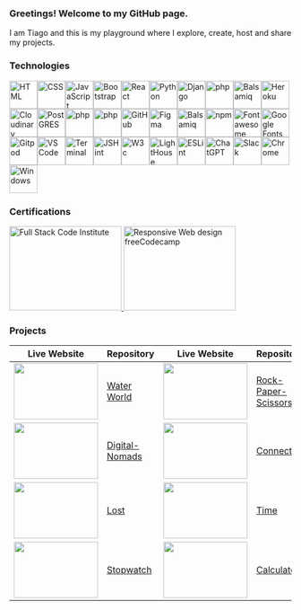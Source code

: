 <!--
**TiagoMA90/TiagoMA90** is a ✨ _special_ ✨ repository because its `README.md` (this file) appears on your GitHub profile.

Here are some ideas to get you started:
- 🔭 I’m currently working on ...
- 🌱 I’m currently learning ...
- 👯 I’m looking to collaborate on ...
- 🤔 I’m looking for help with ...
- 💬 Ask me about ...
- 📫 How to reach me: ...
- ⚡ Fun fact: ...
-->

### Greetings! Welcome to my GitHub page.
I am Tiago and this is my playground where I explore, create, host and share my projects.

<!-- Tech -->
### Technologies
<!--<img src="https://res.cloudinary.com/dmbdqco85/image/upload/v1702344899/techskills/vluhppt0mbpn1ct1sik6.png" alt="HTML" width="50" height="50">-->
<img src="https://res.cloudinary.com/dmbdqco85/image/upload/v1702598222/techskills/ppqgmpdjuws0bvitwqiw.png" alt="HTML" width="50" height="50"><!--<img src="https://res.cloudinary.com/dmbdqco85/image/upload/v1702344900/techskills/twljrureqrlp3qxcvpzv.png" alt="CSS" width="50" height="50">--><img src="https://res.cloudinary.com/dmbdqco85/image/upload/v1702598222/techskills/ofjd90cx81gifnmdxsqi.png" alt="CSS" width="50" height="50"><img src="https://res.cloudinary.com/dmbdqco85/image/upload/v1702344899/techskills/hr80egjszybofxnhn07j.png" alt="JavaScript" width="50" height="50"><img src="https://res.cloudinary.com/dmbdqco85/image/upload/v1702347976/techskills/ndvjbg5bob8whrbkasw2.png" alt="Bootstrap" width="50" height="50"><img src="https://res.cloudinary.com/dmbdqco85/image/upload/v1702344899/techskills/p4sajzqidibsjndzspk1.png" alt="React" width="50" height="50"><img src="https://res.cloudinary.com/dmbdqco85/image/upload/v1702344902/techskills/ekoksrxskkguaowe1p02.png" alt="Python" width="50" height="50"><img src="https://res.cloudinary.com/dmbdqco85/image/upload/v1702387387/techskills/mtps5kkztgmxt27vm5wf.png" alt="Django" width="50" height="50"><!--<img src="https://res.cloudinary.com/dmbdqco85/image/upload/v1702344900/techskills/yowsj3xkppfseoxhcm3y.png" alt="Django al" width="50" height="50">--><!--<img src="https://res.cloudinary.com/dmbdqco85/image/upload/v1709501753/techskills/spxl8w0oftv9dzvkt4np.png" alt="php" width="50" height="50">--><img src="https://res.cloudinary.com/dmbdqco85/image/upload/v1709501749/techskills/j0ntjdd3rtqm8q5ze2y7.png" alt="php" width="50" height="50"><img src="https://res.cloudinary.com/dmbdqco85/image/upload/v1743288327/techskills/jm8jk51ni9rivu4koln9.png" alt="Balsamiq" width="50" height="50"><img src="https://res.cloudinary.com/dmbdqco85/image/upload/v1702344900/techskills/bk8dyfsrtoopy1rhrald.png" alt="Heroku" width="50" height="50"><img src="https://res.cloudinary.com/dmbdqco85/image/upload/v1702344899/techskills/sidsucghepves4hy39mh.png" alt="Cloudinary" width="50" height="50"><img src="https://res.cloudinary.com/dmbdqco85/image/upload/v1702344901/techskills/d6qalhhpbs03cj2ww6vo.png" alt="PostGRES" width="50" height="50"><img src="https://res.cloudinary.com/dmbdqco85/image/upload/v1746055722/techskills/qpkxphtydxymfppspp34.png" alt="php" width="50" height="50"><img src="https://res.cloudinary.com/dmbdqco85/image/upload/v1746055722/techskills/v8axpfesr43zhsozo25d.png" alt="php" width="50" height="50"><img src="https://res.cloudinary.com/dmbdqco85/image/upload/v1702344901/techskills/i5xqxnnwpxexxjvhdfwa.png" alt="GitHub" width="50" height="50"><img src="https://res.cloudinary.com/dmbdqco85/image/upload/v1702344901/techskills/ytybzzf5lxl7eden3swy.png" alt="Figma" width="50" height="50"><img src="https://res.cloudinary.com/dmbdqco85/image/upload/v1702513094/techskills/nemmt5qbyksu6erwluad.png" alt="Balsamiq" width="50" height="50"><!--<img src="https://res.cloudinary.com/dmbdqco85/image/upload/v1702387387/techskills/gaoqf7oek7loe9my6yth.png" alt="Balsamiq" width="50" height="50">--><img src="https://res.cloudinary.com/dmbdqco85/image/upload/v1702344900/techskills/ky8497e3yxs0kpntihjw.png" alt="npm" width="50" height="50"><img src="https://res.cloudinary.com/dmbdqco85/image/upload/v1702512447/techskills/idwjy2ujagiautrevfxw.png" alt="Fontawesome" width="50" height="50"><img src="https://res.cloudinary.com/dmbdqco85/image/upload/v1702598927/techskills/tmwdomt2kchrgpxurxfl.png" alt="Google Fonts" width="50" height="50"><img src="https://res.cloudinary.com/dmbdqco85/image/upload/v1702515300/techskills/tei5qmwy4n6ky4amuwcq.png" alt="Gitpod" width="50" height="50"><img src="https://res.cloudinary.com/dmbdqco85/image/upload/v1702344900/techskills/ilevqsea5zzynshpnimq.png" alt="VS Code" width="50" height="50"><img src="https://res.cloudinary.com/dmbdqco85/image/upload/v1702598221/techskills/bhaqwzkazbqqdh8qj3v6.png" alt="Terminal" width="50" height="50"><img src="https://res.cloudinary.com/dmbdqco85/image/upload/v1703206706/techskills/f1gqdb1pfayiki3815mn.png" alt="JSHint" width="50" height="50"><img src="https://res.cloudinary.com/dmbdqco85/image/upload/v1703206715/techskills/q9otbkob3tdviycrcyyx.png" alt="W3c" width="50" height="50"><img src="https://res.cloudinary.com/dmbdqco85/image/upload/v1703338543/techskills/d2p6vu6ele2i4yltmrut.png" alt="LightHouse" width="50" height="50"><img src="https://res.cloudinary.com/dmbdqco85/image/upload/v1703206704/techskills/wpfkfx6ultodzbf0vvaj.png" alt="ESLint" width="50" height="50"><img src="https://res.cloudinary.com/dmbdqco85/image/upload/v1702387387/techskills/j5t6ndfpoddwsa8cujvs.png" alt="ChatGPT" width="50" height="50"><img src="https://res.cloudinary.com/dmbdqco85/image/upload/v1702387387/techskills/dzymbpxsdluyvm5hquye.png" alt="Slack" width="50" height="50"><img src="https://res.cloudinary.com/dmbdqco85/image/upload/v1702344900/techskills/rpsyrpeyolkl2ccuq8wf.png" alt="Chrome" width="50" height="50"><img src="https://res.cloudinary.com/dmbdqco85/image/upload/v1702511875/techskills/ksa05v5u2huaserw1qwa.png" alt="Windows" width="50" height="50">

<!-- Certifications-->
### Certifications
<a href="https://www.credential.net/e29621a3-0a15-467b-8bdc-5b3f430a9f24" target="_blank">
    <img src="https://res.cloudinary.com/dmbdqco85/image/upload/v1705572451/gfvnetqftc3tszthumxi.png" alt="Full Stack Code Institute" width="200" height="150">
</a>
<a href="https://www.freecodecamp.org/certification/fcc4b91224a-c098-4fac-baaa-bdb55daa6fec/responsive-web-design" target="_blank">
    <img src="https://res.cloudinary.com/dmbdqco85/image/upload/v1701990105/d8bapss10sxb3p8txyyz.png" alt="Responsive Web design freeCodecamp" width="200" height="150">
</a>
<!--<a href="https://www.freecodecamp.org/certification/fcc4b91224a-c098-4fac-baaa-bdb55daa6fec/javascript-algorithms-and-data-structures" target="_blank">
    <img src="https://res.cloudinary.com/dmbdqco85/image/upload/v1703724287/dyhghghaf8j7unfknsj9.png" alt="JavaScript Algorithms & Data Structures freeCodecamp" width="200" height="150">
</a>-->

<!--Projects-->
### Projects
| Live Website     | Repository  | Live Website     | Repository  |
| ----------- | ----------- | ----------- | ----------- |
| [<img src="https://res.cloudinary.com/dmbdqco85/image/upload/v1708285990/portfolio/tbv0rdodvfs1jv6l279i.png" width="150" height="100">](https://tiagoma90.github.io/water-world/index.html) | [Water World](https://github.com/TiagoMA90/water-world) | [<img src="https://res.cloudinary.com/dmbdqco85/image/upload/v1708285543/portfolio/zv0adfqgba8n5gwrkpf1.png" width="150" height="100">](https://tiagoma90.github.io/rock-paper-scissors/) | [Rock-Paper-Scissors](https://github.com/TiagoMA90/rock-paper-scissors) |
| [<img src="https://res.cloudinary.com/dmbdqco85/image/upload/v1708285543/portfolio/m9q8kg2o17ovrdi5wuee.png" width="150" height="100">](https://digital-nomad.herokuapp.com/) | [Digital-Nomads](https://github.com/TiagoMA90/digital-nomads) | [<img src="https://res.cloudinary.com/dmbdqco85/image/upload/v1708285543/portfolio/mqmfparfl8d4godfzqfq.png" width="150" height="100">](https://connect-network-ee92c70de293.herokuapp.com/) | [Connect](https://github.com/TiagoMA90/connect) | 
| [<img src="https://res.cloudinary.com/dmbdqco85/image/upload/v1708285543/portfolio/f4qtzkh22nvemev7kbve.png" width="150" height="100">](https://lost-rpg.herokuapp.com/) |  [Lost](https://github.com/TiagoMA90/lost) | [<img src="https://res.cloudinary.com/dmbdqco85/image/upload/v1708285543/portfolio/cjcltbzwgcyohfxt2xig.png" width="150" height="100">](https://tiagoma90.github.io/time/) | [Time](https://github.com/TiagoMA90/time) |
| [<img src="https://res.cloudinary.com/dmbdqco85/image/upload/v1708285543/portfolio/y3tuj8lvg2bnw0pzcybg.png" width="150" height="100">](https://tiagoma90.github.io/stopwatch/) | [Stopwatch](https://github.com/TiagoMA90/stopwatch) | [<img src="https://res.cloudinary.com/dmbdqco85/image/upload/v1708285543/portfolio/v7lah9oafq1gaeow70nc.png" width="150" height="100">](https://tiagoma90.github.io/calculator/) | [Calculator](https://github.com/TiagoMA90/calculator) |
